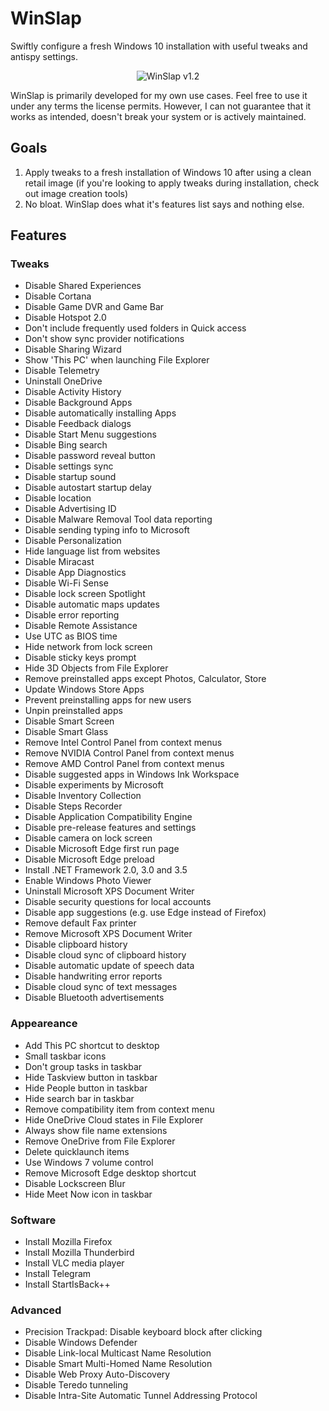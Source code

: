 # WinSlap

Swiftly configure a fresh Windows 10 installation with useful tweaks and antispy settings.

<p align="center">
    <img src="https://mauch.me/img/winslap_v1_2.png" alt="WinSlap v1.2">
</p>

WinSlap is primarily developed for my own use cases. Feel free to use it under any terms the license permits. However, I can not guarantee that it works as intended, doesn't break your system or is actively maintained.

## Goals

 1. Apply tweaks to a fresh installation of Windows 10 after using a clean retail image (if you're looking to apply tweaks during installation, check out image creation tools)
 2. No bloat. WinSlap does what it's features list says and nothing else.

## Features

### Tweaks

  - Disable Shared Experiences
  - Disable Cortana
  - Disable Game DVR and Game Bar
  - Disable Hotspot 2.0
  - Don't include frequently used folders in Quick access
  - Don't show sync provider notifications
  - Disable Sharing Wizard
  - Show 'This PC' when launching File Explorer
  - Disable Telemetry
  - Uninstall OneDrive
  - Disable Activity History
  - Disable Background Apps
  - Disable automatically installing Apps
  - Disable Feedback dialogs
  - Disable Start Menu suggestions
  - Disable Bing search
  - Disable password reveal button
  - Disable settings sync
  - Disable startup sound
  - Disable autostart startup delay
  - Disable location
  - Disable Advertising ID
  - Disable Malware Removal Tool data reporting
  - Disable sending typing info to Microsoft
  - Disable Personalization
  - Hide language list from websites
  - Disable Miracast
  - Disable App Diagnostics
  - Disable Wi-Fi Sense
  - Disable lock screen Spotlight
  - Disable automatic maps updates
  - Disable error reporting
  - Disable Remote Assistance
  - Use UTC as BIOS time
  - Hide network from lock screen
  - Disable sticky keys prompt
  - Hide 3D Objects from File Explorer
  - Remove preinstalled apps except Photos, Calculator, Store
  - Update Windows Store Apps
  - Prevent preinstalling apps for new users
  - Unpin preinstalled apps
  - Disable Smart Screen
  - Disable Smart Glass
  - Remove Intel Control Panel from context menus
  - Remove NVIDIA Control Panel from context menus
  - Remove AMD Control Panel from context menus
  - Disable suggested apps in Windows Ink Workspace
  - Disable experiments by Microsoft
  - Disable Inventory Collection
  - Disable Steps Recorder
  - Disable Application Compatibility Engine
  - Disable pre-release features and settings
  - Disable camera on lock screen
  - Disable Microsoft Edge first run page
  - Disable Microsoft Edge preload
  - Install .NET Framework 2.0, 3.0 and 3.5
  - Enable Windows Photo Viewer
  - Uninstall Microsoft XPS Document Writer
  - Disable security questions for local accounts
  - Disable app suggestions (e.g. use Edge instead of Firefox)
  - Remove default Fax printer
  - Remove Microsoft XPS Document Writer
  - Disable clipboard history
  - Disable cloud sync of clipboard history
  - Disable automatic update of speech data
  - Disable handwriting error reports
  - Disable cloud sync of text messages
  - Disable Bluetooth advertisements

### Appeareance

  - Add This PC shortcut to desktop
  - Small taskbar icons
  - Don't group tasks in taskbar
  - Hide Taskview button in taskbar
  - Hide People button in taskbar
  - Hide search bar in taskbar
  - Remove compatibility item from context menu
  - Hide OneDrive Cloud states in File Explorer
  - Always show file name extensions
  - Remove OneDrive from File Explorer
  - Delete quicklaunch items
  - Use Windows 7 volume control
  - Remove Microsoft Edge desktop shortcut
  - Disable Lockscreen Blur
  - Hide Meet Now icon in taskbar

### Software

  - Install Mozilla Firefox
  - Install Mozilla Thunderbird
  - Install VLC media player
  - Install Telegram
  - Install StartIsBack++

### Advanced

  - Precision Trackpad: Disable keyboard block after clicking
  - Disable Windows Defender
  - Disable Link-local Multicast Name Resolution
  - Disable Smart Multi-Homed Name Resolution
  - Disable Web Proxy Auto-Discovery
  - Disable Teredo tunneling
  - Disable Intra-Site Automatic Tunnel Addressing Protocol
